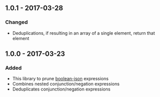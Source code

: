 ## 1.0.1 - 2017-03-28
### Changed
- Deduplications, if resulting in an array of a single element, return that element

## 1.0.0 - 2017-03-23
### Added
- This library to prune [boolean-json](https://github.com/kemitchell/boolean-json-schema.json) expressions
- Combines nested conjunction/negation expressions
- Deduplicates conjunction/negation expressions